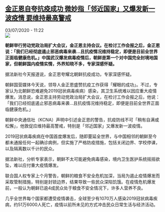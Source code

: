<!--1593770100000-->
[金正恩自夸抗疫成功 微妙指「邻近国家」又爆发新一波疫情 要维持最高警戒](http://www.rfi.fr//cn/%E4%BA%9A%E6%B4%B2/20200703-%E9%87%91%E6%AD%A3%E6%81%A9%E8%87%AA%E5%A4%B8%E6%8A%97%E7%96%AB%E6%88%90%E5%8A%9F-%E5%BE%AE%E5%A6%99%E6%8C%87-%E9%82%BB%E8%BF%91%E5%9B%BD%E5%AE%B6-%E5%8F%88%E7%88%86%E5%8F%91%E6%96%B0%E4%B8%80%E6%B3%A2%E7%96%AB%E6%83%85-%E8%A6%81%E7%BB%B4%E6%8C%81%E6%9C%80%E9%AB%98%E8%AD%A6%E6%88%92)
------

<div>03/07/2020 - 11:22</div><img src="https://s.rfi.fr/media/display/49e36812-a661-11ea-9d5f-005056a964fe/w:310/p:16x9/2020-05-23T000000Z_526347043_RC2LUG9LS63R_RTRMADP_3_NORTHKOREA-POLITICS.JPG"><p><strong>朝鲜举行劳动党政治局扩大会议，金正恩主持会议。在检讨工作会报之后，金正恩说：「我们已经彻底遏止邪恶病毒来袭...且抗疫情况维持稳定，即便是目前全世界正面临健康危机。」中国武汉爆发病毒疫情后，朝鲜是第一个对中国完全封境地国家，但朝鲜国内疫情实情，外界知晓不多，专家深感怀疑。</strong></p><div class="t-content__body u-clearfix"><div class="m-interstitial"></div><p>据法新社今天报道说，金正恩夸耀北朝鲜抗疫成功，专家深感怀疑。</p><p>朝鲜国营媒体今天说，领导人金正恩盛赞抗疫工作获得「耀眼的成功」。不过，专家认为北朝鲜恐难避免2019冠状病毒疾病）感染，其卫生系统难以因应重大疫情爆发。消息说，金正恩主持劳动党政治局扩大会议，在检讨工作会报之后，他说：「我们已经彻底遏止邪恶病毒来袭...且抗疫情况维持稳定，即便是目前全世界正面临健康危机。」</p><p>朝鲜中央通信社（KCNA）声明中引述金正恩的警告，抗疫防线不可「稍有自满或松懈」，他敦促应维持最高警戒，特别是「邻近国家」又爆发新一波疫情。</p><p>2019冠状病毒疾病在中国首度爆发后，随即蔓延全世界，与中国相邻的朝鲜至今都未通报任何一起确诊病例，但实施了严格防疫措施，包括关闭边界、学校停课，以及隔离数以千计的民众。</p><p>据法新社，分析专家表示，朝鲜不太可能避免病毒感染，境内卫生医护系统摇摇欲坠，难以应付重大疫情爆发。</p><p>联合国人权专家上个月警告，朝鲜的粮食不安全危机加深，当局为遏止疫情爆发而采取管制措施，特别是封锁边界，结果导致一些民众深陷饥饿。在疫情危机爆发前，一般认为朝鲜已逾4成民众处于粮食不安全情况下，许多人营养不良。</p><p>几乎全世界每个国家都遭受疫情袭击，全球至少有1070万人感染2019冠状病毒疾病，约51万6000人死亡，疫情以前所未见的方式冲击民众日常生活与经济活动。</p><div class="o-self-promo o-self-promo--nl o-self-promo--hidden" data-selfpromo-newsletter></div><div class="o-self-promo o-self-promo--app o-self-promo--hidden" data-selfpromo-app></div></div>
